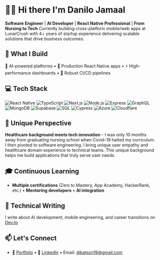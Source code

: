 # 👋🏾 Hi there I'm Danilo Jamaal

**Software Engineer** | **AI Developer** | **React Native Professional** | **From Nursing to Tech**
Currently building cross-platform mobile/web apps at LunarCrush with 4+ years of startup experience delivering scalable solutions that drive business outcomes.

## 🚀 What I Build
🤖 AI-powered platforms • 📱 Production React Native apps • ⚡ High-performance dashboards • 🔄 Robust CI/CD pipelines

## 💻 Tech Stack
![React Native](https://img.shields.io/badge/-React%20Native-61DAFB?style=flat&logo=react&logoColor=black)
![TypeScript](https://img.shields.io/badge/-TypeScript-3178C6?style=flat&logo=typescript&logoColor=white)
![Next.js](https://img.shields.io/badge/-Next.js-000000?style=flat&logo=next.js&logoColor=white)
![Node.js](https://img.shields.io/badge/-Node.js-339933?style=flat&logo=node.js&logoColor=white)
![Express](https://img.shields.io/badge/-Express-000000?style=flat&logo=express&logoColor=white)
![GraphQL](https://img.shields.io/badge/-GraphQL-E10098?style=flat&logo=graphql&logoColor=white)
![MongoDB](https://img.shields.io/badge/-MongoDB-47A248?style=flat&logo=mongodb&logoColor=white)
![Supabase](https://img.shields.io/badge/-Supabase-3ECF8E?style=flat&logo=supabase&logoColor=white)
![SQL](https://img.shields.io/badge/-SQL-336791?style=flat&logo=postgresql&logoColor=white)
![Cypress](https://img.shields.io/badge/-Cypress-17202C?style=flat&logo=cypress&logoColor=white)
![Azure](https://img.shields.io/badge/-Azure-0078D4?style=flat&logo=microsoft-azure&logoColor=white)
![Cloudflare](https://img.shields.io/badge/-Cloudflare-F38020?style=flat&logo=cloudflare&logoColor=white)

## 🌟 Unique Perspective
**Healthcare background meets tech innovation** - I was only 10 months away from graduating nursing school when Covid-19 halted my curriculum. I then pivoted to software engineering. I bring unique user empathy and healthcare domain experience to technical teams.  This unique background helps me build applications that truly serve user needs.

## 🎓 Continuous Learning
-  **Multiple certifications** (Zero to Mastery, App Academy, HackerRank, etc.) • **Mentoring developers** • **AI integration** 

## 📝 Technical Writing
I write about AI development, mobile engineering, and career transitions on [Dev.to](https://dev.to/dbatson)

## 📫 Let's Connect
- 💼 [Portfolio](https://danilobatson.github.io/) •  💬 [LinkedIn](https://www.linkedin.com/in/danilo-batson/) • Email: djbatson19@gmail.com
